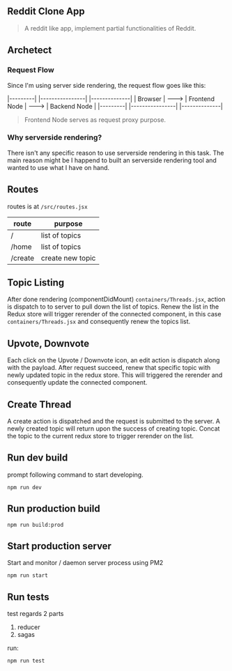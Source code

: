 ## Reddit Clone App

> A reddit like app, implement partial functionalities of Reddit.

## Archetect

### Request Flow

Since I'm using server side rendering, the request flow goes like this:

|---------|      |----------------|      |--------------|
| Browser | ---> | Frontend Node  | ---> | Backend Node |
|---------|      |----------------|      |--------------|

> Frontend Node serves as request proxy purpose.

### Why serverside rendering?

There isn't any specific reason to use serverside rendering in this task. The main reason might be I happend to built an serverside rendering tool and wanted to use what I have on hand.

## Routes

routes is at `/src/routes.jsx`

|route  | purpose           |
|-------|-------------------|
|  /    | list of topics    |
|/home  | list of topics    |
|/create| create new topic  |

## Topic Listing

After done rendering (componentDidMount) `containers/Threads.jsx`, action is dispatch to to server to pull down the list of topics. Renew the list in the Redux store will trigger rerender of the connected component, in this case `containers/Threads.jsx` and consequently renew the topics list.

## Upvote, Downvote

Each click on the Upvote / Downvote icon, an edit action is dispatch along with the payload. After request succeed, renew that specific topic with newly updated topic in the redux store. This will triggered the rerender and consequently update the connected component.

## Create Thread

A create action is dispatched and the request is submitted to the server. A newly created topic will return upon the success of creating topic. Concat the topic to the current redux store to trigger rerender on the list.

## Run dev build

prompt following command to start developing.

`npm run dev`

## Run production build

`npm run build:prod`

## Start production server

Start and monitor / daemon server process using PM2

`npm run start`

## Run tests

test regards 2 parts

1. reducer
2. sagas

run:

`npm run test`

